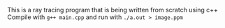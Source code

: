 This is a ray tracing program that is being written from scratch using c++ 
Compile with `g++ main.cpp` and run with `./a.out > image.ppm` 